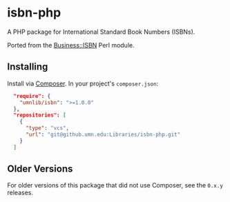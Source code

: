 # isbn-php

A PHP package for International Standard Book Numbers (ISBNs).

Ported from the [Business::ISBN](https://metacpan.org/pod/Business::ISBN) Perl module.

## Installing

Install via [Composer](http://getcomposer.org). In your project's `composer.json`:

```json
  "require": {
    "umnlib/isbn": ">=1.0.0"
  },
  "repositories": [
    {
      "type": "vcs",
      "url": "git@github.umn.edu:Libraries/isbn-php.git"
    }
  ]
```

## Older Versions

For older versions of this package that did not use Composer, see the `0.x.y` releases.
